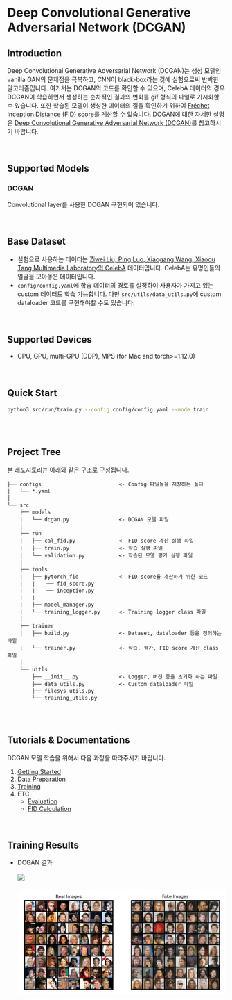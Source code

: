 # Deep Convolutional Generative Adversarial Network (DCGAN)

## Introduction
Deep Convolutional Generative Adversarial Network (DCGAN)는 생성 모델인 vanilla GAN의 문제점을 극복하고, CNN이 black-box라는 것에 실험으로써 반박한 알고리즘입니다.
여기서는 DCGAN의 코드를 확인할 수 있으며, CelebA 데이터의 경우 DCGAN이 학습하면서 생성하는 순차적인 결과의 변화를 gif 형식의 파일로 가시화할 수 있습니다. 또한 학습된 모델이 생성한 데이터의 질을 확인하기 위하여 [Fréchet Inception Distance (FID) score](https://github.com/mseitzer/pytorch-fid)를 계산할 수 있습니다. DCGAN에 대한 자세한 설명은 [Deep Convolutional Generative Adversarial Network (DCGAN)](https://ljm565.github.io/contents/DCGAN1.html)를 참고하시기 바랍니다.
<br><br><br>

## Supported Models
### DCGAN
Convolutional layer를 사용한 DCGAN 구현되어 있습니다.
<br><br><br>

## Base Dataset
* 실험으로 사용하는 데이터는 [Ziwei Liu, Ping Luo, Xiaogang Wang, Xiaoou Tang Multimedia Laboratory의 CelebA](http://mmlab.ie.cuhk.edu.hk/projects/CelebA.html) 데이터입니다. CelebA는 유명인들의 얼굴을 모아놓은 데이터입니다.
* `config/config.yaml`에 학습 데이터의 경로를 설정하여 사용자가 가지고 있는 custom 데이터도 학습 가능합니다.
다만 `src/utils/data_utils.py`에 custom dataloader 코드를 구현해야할 수도 있습니다.
<br><br><br>

## Supported Devices
* CPU, GPU, multi-GPU (DDP), MPS (for Mac and torch>=1.12.0)
<br><br><br>

## Quick Start
```bash
python3 src/run/train.py --config config/config.yaml --mode train
```
<br><br>

## Project Tree
본 레포지토리는 아래와 같은 구조로 구성됩니다.
```
├── configs                         <- Config 파일들을 저장하는 폴더
│   └── *.yaml
│
└── src      
    ├── models
    |   └── dcgan.py                <- DCGAN 모델 파일
    |
    ├── run                   
    |   ├── cal_fid.py              <- FID score 계산 실행 파일
    |   ├── train.py                <- 학습 실행 파일
    |   └── validation.py           <- 학습된 모델 평가 실행 파일
    | 
    ├── tools    
    |   ├── pytorch_fid             <- FID score를 계산하기 위한 코드
    |   |   ├── fid_score.py
    |   |   └── inception.py
    |   |
    |   ├── model_manager.py          
    |   └── training_logger.py      <- Training logger class 파일
    |
    ├── trainer                 
    |   ├── build.py                <- Dataset, dataloader 등을 정의하는 파일
    |   └── trainer.py              <- 학습, 평가, FID score 계산 class 파일
    |
    └── uitls                   
        ├── __init__.py             <- Logger, 버전 등을 초기화 하는 파일
        ├── data_utils.py           <- Custom dataloader 파일
        ├── filesys_utils.py       
        └── training_utils.py     
```
<br><br>

## Tutorials & Documentations
DCGAN 모델 학습을 위해서 다음 과정을 따라주시기 바랍니다.
1. [Getting Started](./1_getting_started_ko.md)
2. [Data Preparation](./2_data_preparation_ko.md)
3. [Training](./3_trainig_ko.md)
4. ETC
   * [Evaluation](./4_model_evaluation_ko.md)
   * [FID Calculation](./5_calculate_fid_ko.md)
<br><br><br>


## Training Results
* DCGAN 결과<br><br>
<img src="figs/generation_gif_100epochs.gif" width="50%"><br><br>
<img src="figs/RealAndFake.png" width="100%"><br><br>
<br><br><br>